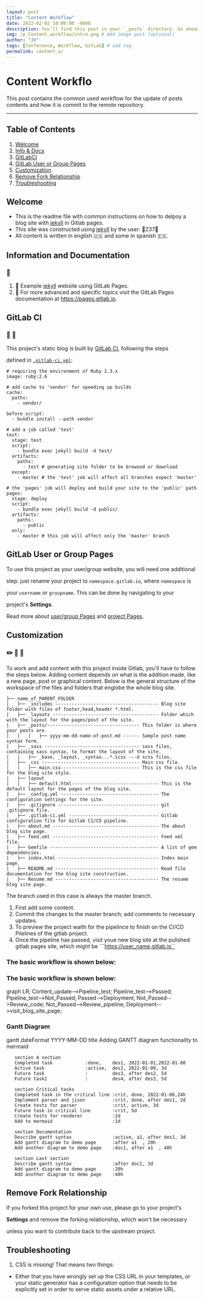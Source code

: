 ```yaml
---
layout: post
title: "Content Workflow"
date: 2022-02-02 10:00:00 -0600
description: You’ll find this post in your `_posts` directory. Go ahead and edit it and re-build the site to see your changes. # Add post description (optional)
img: /p_Content_workflow/intro.png # Add image post (optional)
author: "JV"
tags: [Conference, Workflow, GitLab] # add tag
permalink: content_w/
---
```


# Content Workflo
This post contains the common used workflow for the update of posts contents and how it is commit to the remote repository.

******************************************************
## Table of Contents
1. [Welcome](#welcome)
2. [Info & Docs](#information-and-documentation)
3. [GitLabCI](#gitlab-ci )
4. [GitLab User or Group Pages](#gitlab-user-or-group-pages)
5. [Customization](#customization)
6. [Remove Fork Relationship](#remove-fork-relationship)
7. [Troubleshooting](#troubleshooting)


## Welcome 
- This is the readme file with common instructions on how to delpoy a blog site with [jekyll] in Gitlab pages.
- This site was constructed using [jekyll] by the user: :8ball:Z37:8ball:
- All content is written in english :us: and some in spanish :es:.

## Information and Documentation 
### :notebook_with_decorative_cover:

 1. :gem: Example [jekyll] website using GitLab Pages.
 2. :book: For more advanced and specific topics visit the GitLab Pages documentation at https://pages.gitlab.io. 

<!---
New section division
New section division
New section division
-->

## GitLab CI 
### :wrench: :hammer:
This project's static blog is built by [GitLab CI][ci], following the steps

defined in [`.gitlab-ci.yml`](.gitlab-ci.yml):

```
# requiring the environment of Ruby 2.3.x
image: ruby:2.6

# add cache to 'vendor' for speeding up builds
cache:
  paths: 
    - vendor/

before_script:
  - bundle install --path vendor

# add a job called 'test'
test:
  stage: test
  script:
    - bundle exec jekyll build -d test/
  artifacts:
    paths:
      - test # generating site folder to be browsed or download
  except:
    - master # the 'test' job will affect all branches expect 'master'

# the 'pages' job will deploy and build your site to the 'public' path
pages:
  stage: deploy
  script:
    - bundle exec jekyll build -d public/
  artifacts:
    paths:
      - public
  only:
    - master # this job will affect only the 'master' branch
```

<!---
New section division
New section division
New section division
-->

## GitLab User or Group Pages
To use this project as your user/group website, you will need one additional

step: just rename your project to `namespace.gitlab.io`, where `namespace` is

your `username` or `groupname`. This can be done by navigating to your

project's **Settings**.  

Read more about [user/group Pages][userpages] and [project Pages][projpages].

<!---
New section division
New section division
New section division
-->

## Customization
### :pencil2: :triangular_ruler: :straight_ruler:
To work and add content with this project inside Gitlab, you'll have to follow the steps below. Adding content depends on what is the addition made, like a new page, post or graphical content. Below is the general structure of the workspace of the files and folders that englobe the whole blog site.
```
├── name_of_PARENT_FOLDER
|   ├── _includes -------------------------------------- Blog site folder with files of footer,head,header *.html.
|   ├── _layouts --------------------------------------- Folder which with the layout for the pages/post of the site.
|   ├── _posts/---------------------------------- This folder is where your posts are.
|   |	|   ├── yyyy-mm-dd-name-of-post.md ------ Sample post name syntax form.
|   ├── _sass ----------------------------------- sass files, containing sass syntax, to format the layout of the site.
|   |	├── _base, _layout, _syntax...*.scss ---d scss files.
|   ├── _css ------------------------------------ Main css file.
|   |	├── main.css----------------------------- This is the css file for the blog site style.
|   ├── layout
|   |	├── default.html-------------------------------- This is the default layout for the pages of the blog site.
|   ├── _config.yml ------------------------------------ The configuration settings for the site.
|   ├── .gitignore ------------------------------------- git .gitignore file.
|   ├── .gitlab-ci.yml --------------------------------- Gitlab configuration file for Gitlab CI/CD pipeline.
|   ├── about.md --------------------------------------- The about blog site page.
|   ├── feed.xml --------------------------------------- Feed xml file.
|   ├── Gemfile ---------------------------------------- A list of gem dependencies.
|   ├── index.html ------------------------------------- Index main page.
|   ├── README.md -------------------------------------- Read file documentation for the blog site construction.
|   ├── Resume.md -------------------------------------- The resume blog site page.
```
The branch used in this case is always the master branch.
1. First add some content. 
2. Commit the changes to the master branch; add comments to necessary updates.
3. To preview the project waith for the pipelince to finish on the CI/CD Pilelines of the gitlab project.
4. Once the pipeline has passed, visit youe new blog site at the pulished gitlab pages site, which might be ```https://user_name.gitlab.io``

### The basic workflow is shown below: 

### The basic workflow is shown below: 
<script async src="https://unpkg.com/mermaid@8.2.3/dist/mermaid.min.js"></script>
<div class="mermaid">
graph LR; 
Content_update-->Pipeline_test; Pipeline_test-->Passed;
Pipeline_test-->Not_Passed;
Passed-->Deployment;
Not_Passed-->Review_code;
Not_Passed-->Review_pipeline;
Deployment-->visit_blog_site_page;
</div>



### Gantt Diagram

<!-- this is a gantt diagramm-->

<div class="mermaid">
gantt
       dateFormat  YYYY-MM-DD
       title Adding GANTT diagram functionality to mermaid

       section A section
       Completed task            :done,    des1, 2022-01-01,2022-01-08
       Active task               :active,  des2, 2022-01-09, 3d
       Future task               :         des3, after des2, 5d
       Future task2              :         des4, after des3, 5d

       section Critical tasks
       Completed task in the critical line :crit, done, 2022-01-06,24h
       Implement parser and jison          :crit, done, after des1, 2d
       Create tests for parser             :crit, active, 3d
       Future task in critical line        :crit, 5d
       Create tests for renderer           :2d
       Add to mermaid                      :1d

       section Documentation
       Describe gantt syntax               :active, a1, after des1, 3d
       Add gantt diagram to demo page      :after a1  , 20h
       Add another diagram to demo page    :doc1, after a1  , 48h

       section Last section
       Describe gantt syntax               :after doc1, 3d
       Add gantt diagram to demo page      :20h
       Add another diagram to demo page    :48h
</div>
 

## Remove Fork Relationship
If you forked this project for your own use, please go to your project's

**Settings** and remove the forking relationship, which won't be necessary

unless you want to contribute back to the upstream project.


## Troubleshooting

1. CSS is missing! That means two things:

* Either that you have wrongly set up the CSS URL in your templates, or your static generator has a configuration option that needs to be explicitly set in order to serve static assets under a relative URL.
  

[ci]: https://about.gitlab.com/gitlab-ci/

[jekyll]: https://jekyllrb.com/

[install]: http://nanoc.ws/doc/installation/

[documentation]: https://jekyllrb.com/docs/

[userpages]: https://docs.gitlab.com/ce/user/project/pages/introduction.html#user-or-group-pages

[projpages]: https://docs.gitlab.com/ce/user/project/pages/introduction.html#project-pages
